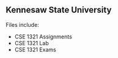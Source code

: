 Kennesaw State University
----------------
Files include:
- CSE 1321 Assignments
- CSE 1321 Lab
- CSE 1321 Exams

